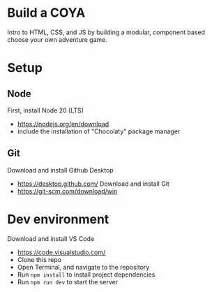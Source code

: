 # Build a COYA
Intro to HTML, CSS, and JS by building a modular, component based choose your own adventure game.

# Setup
## Node
First, install Node 20 (LTS)
- https://nodejs.org/en/download
- include the installation of "Chocolaty" package manager

## Git
Download and install Github Desktop
- https://desktop.github.com/
Download and install Git
- https://git-scm.com/download/win

# Dev environment
Download and install VS Code
- https://code.visualstudio.com/
- Clone this repo
- Open Terminal, and navigate to the repository
- Run `npm install` to install project dependencies
- Run `npm run dev` to start the server

